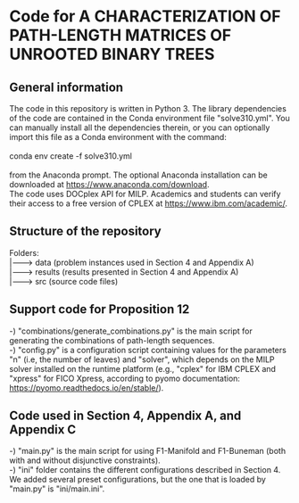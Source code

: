 # Code for A CHARACTERIZATION OF PATH-LENGTH MATRICES OF UNROOTED BINARY TREES

## General information
The code in this repository is written in Python 3. The library dependencies of the code are contained in the Conda environment file "solve310.yml".
You can manually install all the dependencies therein, or you can optionally import this file as a Conda environment with the command:
<br><br>
conda env create -f solve310.yml
<br><br>
from the Anaconda prompt. The optional Anaconda installation can be downloaded at https://www.anaconda.com/download.
<br>
The code uses DOCplex API for MILP. Academics and students can verify their access to a free version of CPLEX at https://www.ibm.com/academic/.

## Structure of the repository

Folders:<br>
|---> data (problem instances used in Section 4 and Appendix A)<br>
|---> results (results presented in Section 4 and Appendix A)<br>
|---> src (source code files)

## Support code for Proposition 12

-) "combinations/generate_combinations.py" is the main script for generating the combinations of path-length sequences.
<br>
-) "config.py" is a configuration script containing values for the parameters "n" (i.e, the number of leaves) and "solver", which depends on the MILP solver installed on the runtime platform (e.g., "cplex" for IBM CPLEX and "xpress" for FICO Xpress, according to pyomo documentation: https://pyomo.readthedocs.io/en/stable/).

## Code used in Section 4, Appendix A, and Appendix C

-) "main.py" is the main script for using F1-Manifold and F1-Buneman (both with and without disjunctive constraints).<br>
-) "ini" folder contains the different configurations described in Section 4. We added several preset configurations, but the one that is loaded by "main.py" is "ini/main.ini".
